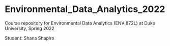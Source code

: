 # Environmental_Data_Analytics_2022

Course repository for Environmental Data Analytics (ENV 872L) at Duke University, Spring 2022

Student: Shana Shapiro